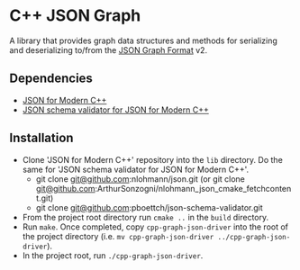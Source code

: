 # C++ JSON Graph

A library that provides graph data structures and methods for serializing and deserializing to/from the [JSON Graph Format](http://jsongraphformat.info/) v2.

## Dependencies
* [JSON for Modern C++](https://github.com/nlohmann/json)
* [JSON schema validator for JSON for Modern C++](https://github.com/pboettch/json-schema-validator)

## Installation
* Clone 'JSON for Modern C++' repository into the `lib` directory. Do the same for 'JSON schema validator for JSON for Modern C++'.
  * git clone git@github.com:nlohmann/json.git (or git clone git@github.com:ArthurSonzogni/nlohmann_json_cmake_fetchcontent.git)
  * git clone git@github.com:pboettch/json-schema-validator.git
* From the project root directory run `cmake ..` in the `build` directory.
* Run `make`. Once completed, copy `cpp-graph-json-driver` into the root of the project directory (i.e. `mv cpp-graph-json-driver ../cpp-graph-json-driver`).
* In the project root, run `./cpp-graph-json-driver`.
